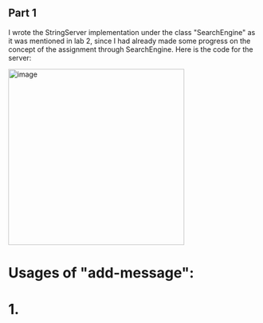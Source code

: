 ## Part 1
I wrote the StringServer implementation under the class "SearchEngine" as it was mentioned in lab 2, since I had already made some progress on the concept of the assignment through SearchEngine. Here is the code for the server:

<img width="353" alt="image" src="https://github.com/wangharold001/cse15-report2/assets/60553459/e453f521-9930-49b0-826d-7dc32598b4f9">

# Usages of "add-message":
# 1.

